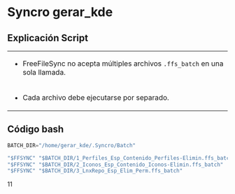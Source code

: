 # **Syncro gerar\_kde**

## **Explicación Script**

<table><tbody><tr><td><ul><li>FreeFileSync no acepta múltiples archivos <code>.ffs_batch</code> en una sola llamada.</li></ul></td></tr><tr><td><ul><li>Cada archivo debe ejecutarse por separado.</li></ul></td></tr></tbody></table>

## **Código bash**

```typescript
BATCH_DIR="/home/gerar_kde/.Syncro/Batch"

"$FFSYNC" "$BATCH_DIR/1_Perfiles_Esp_Contenido_Perfiles-Elimin.ffs_batch"
"$FFSYNC" "$BATCH_DIR/2_Iconos_Esp_Contenido_Iconos-Elimin.ffs_batch"
"$FFSYNC" "$BATCH_DIR/3_LnxRepo_Esp_Elim_Perm.ffs_batch"
```

11